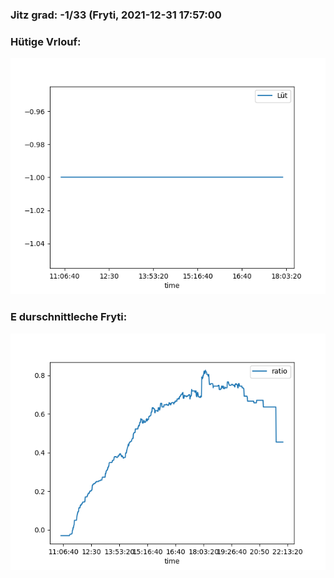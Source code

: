 ### Jitz grad: -1/33 (Fryti, 2021-12-31 17:57:00

### Hütige Vrlouf:
![Graph](Today.png)

### E durschnittleche Fryti:
![Graph](Fryti.png)